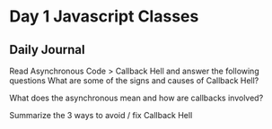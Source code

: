# Day 1 Javascript Classes

## Daily Journal

Read Asynchronous Code > Callback Hell and answer the following questions
What are some of the signs and causes of Callback Hell?

What does the asynchronous mean and how are callbacks involved?

Summarize the 3 ways to avoid / fix Callback Hell
